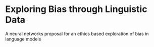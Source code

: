 # Exploring Bias through Linguistic Data
A neural networks proposal for an ethics based exploration of bias in language models